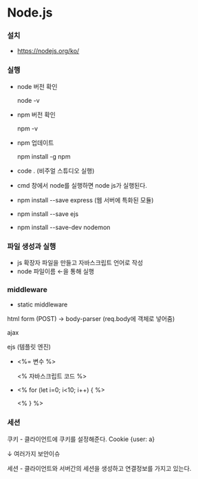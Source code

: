 # Node.js

### 설치

- https://nodejs.org/ko/



### 실행

- node 버전 확인

  node -v

- npm 버전 확인

  npm -v

- npm 업데이트

  npm install -g npm

- code . (비주얼 스튜디오 실행)

- cmd 창에서 node를 실행하면 node js가 실행된다.

- npm install --save express (웹 서버에 특화된 모듈)

- npm install --save ejs

- npm install --save-dev nodemon



### 파일 생성과 실행

- js 확장자 파일을 만들고 자바스크립트 언어로 작성
- node 파일이름 ←을 통해 실행



### middleware

- static middleware

html form (POST) → body-parser (req.body에 객체로 넣어줌)

ajax

ejs (템플릿 엔진)

- <%= 변수 %>

  <% 자바스크립트 코드 %>

- <% for (let i=0; i<10; i++) { %>

  

  <% } %>



### 세션

쿠키 - 클라이언트에 쿠키를 설정해준다.  Cookie {user: a}

   ↓	여러가지 보안이슈

세션 - 클라이언트와 서버간의 세션을 생성하고 연결정보를 가지고 있는다.